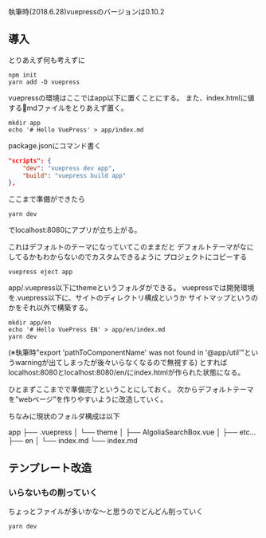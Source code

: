 
執筆時(2018.6.28)vuepressのバージョンは0.10.2
## 導入
とりあえず何も考えずに
```
npm init
yarn add -D vuepress
```

vuepressの環境はここではapp以下に置くことにする。
また、index.htmlに値するmdファイルをとりあえず置く。
```
mkdir app
echo '# Hello VuePress' > app/index.md
```

package.jsonにコマンド書く

```package.json
"scripts": {
    "dev": "vuepress dev app",
    "build": "vuepress build app"
},
```

ここまで準備ができたら
```
yarn dev
```
でlocalhost:8080にアプリが立ち上がる。

これはデフォルトのテーマになっていてこのままだと
デフォルトテーマがなにしてるかもわからないのでカスタムできるように
プロジェクトにコピーする

```
vuepress eject app
```

app/.vuepress以下にthemeというフォルダができる。
vuepressでは開発環境を.vuepress以下に、サイトのディレクトリ構成というか
サイトマップというのかをそれ以外で構築する。

```
mkdir app/en
echo '# Hello VuePress EN' > app/en/index.md
yarn dev
```

(※執筆時"export 'pathToComponentName' was not found in '@app/util'"というwarningが出てしまったが後々いらなくなるので無視する)
とすればlocalhost:8080とlocalhost:8080/en/にindex.htmlが作られた状態になる。

ひとまずここまでで準備完了ということにしておく。
次からデフォルトテーマを”webページ”を作りやすいように改造していく。

ちなみに現状のフォルダ構成は以下

app
├── .vuepress
│   └── theme
│       ├── AlgoliaSearchBox.vue
│       ├── etc...
├── en
│   └── index.md
└── index.md

## テンプレート改造

### いらないもの削っていく

ちょっとファイルが多いかな〜と思うのでどんどん削っていく

```
yarn dev
```